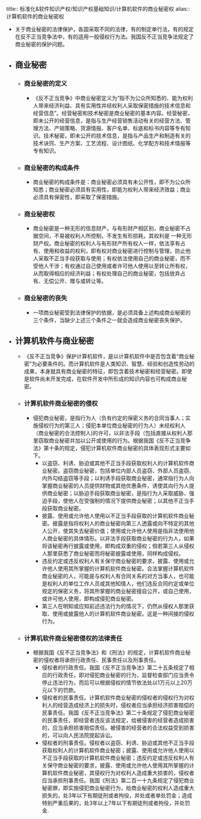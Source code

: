 title:: 标准化&软件知识产权/知识产权基础知识/计算机软件的商业秘密权
alias:: 计算机软件的商业秘密权

- 关于商业秘密的法律保护，各国采取不同的法律，有的制定单行法，有的规定在反不正当竞争法中，有的适用一般侵权行为法。我国反不正当竞争法规定了商业秘密的保护问题。
- ## 商业秘密
	- ### 商业秘密的定义
		- 《反不正当竞争》中商业秘密定义为“指不为公众所知悉的、能为权利人带来经济利益、具有实用性并经权利人采取保密措施的技术信息和经营信息”。经营秘密和技术秘密是商业秘密的基本内容。经营秘密，即未公开的经营信息，是指与生产经营销售活动有关的经营方法、管理方法、产销策略、货源情报、客户名单、标底和标书内容等专有知识。技术秘密，即未公开的技术信息，是指与产品生产和制造有关的技术诀窍、生产方案、工艺流程、设计图纸、化学配方和技术情报等专有知识。
	- ### 商业秘密的构成条件
		- 商业秘密的构成条件是：商业秘密必须具有未公开性，即不为公众所知悉；商业秘密必须具有实用性，即能为权利人带来经济效益；商业必须具有保密性，即采取了保密措施。
	- ### 商业秘密权
		- 商业秘密是一种无形的信息财产。与有形财产相区别，商业秘密不占据空间，不易被权利人所控制，不发生有形损耗，其权利是 一种无形财产权。商业秘密的权利人与有形财产所有权人一样，依法享有占有、使用和收益的权利，即有权对商业秘密进行控制与管理，防止他人采取不正当手段获取与使用；有权依法使用自己的商业秘密，而不受他人干涉；有权通过自己使用或者许可他人使用以至转让所有权，从而取得相应的经济利益；有权处理自己的商业秘密，包括放弃占有、无偿公开、赠与或转让等。
	- ### 商业秘密的丧失
		- 一项商业秘密受到法律保护的依据，是必须具备上述构成商业秘密的三个条件，当缺少上述三个条件之一就会造成商业秘密丧失保护。
- ## 计算机软件与商业秘密
	- 《反不正当竞争》保护计算机软件，是以计算机软件中是否包含着“商业秘密”为必要条件的。而计算机软件是人类知识、智慧、经验和创造性劳动的成果，本身就具有商业秘密的特征，即包含着技术秘密和经营秘密。即使是软件尚未开发完成，在软件开发中所形成的知识内容也可构成商业秘密。
	- ### 计算机软件商业秘密的侵权
		- 侵犯商业秘密，是指行为人（负有约定的保密义务的合同当事人；实施侵权行为的第三人；侵犯本单位商业秘密的行为人）未经权利人（商业秘密的合法控制人)的许可，以非法手段（包括直接从权利人那里窃取商业秘密并加以公开或使用的行为。根据我国《反不正当竞争法》第十条的规定，侵犯计算机软件商业秘密的具体表现形式主要如下。
			- 以盗窃、利诱、胁迫或其他不正当手段获取权利人的计算机软件商业秘密。盗窃商业秘密，包括单位内部人员盗窃、外部人员盗窃、内外勾结盗窃等手段；以利诱手段获取商业秘密，通常指行为人向掌握商业秘密的人员提供财物或其他优惠条件，诱使其向行为人提供商业秘密；以胁迫手段获取商业秘密，是指行为人采取威胁、强迫手段，使他人在受强制的情况下提供商业秘密；以其他不正当手段获取商业秘密。
			- 披露、使用或允许他人使用以不正当手段获取的计算机软件商业秘密。披露是指将权利人的商业秘密向第三人透露或向不特定的其他人公开，使其失去秘密价值；使用或允许他人使用是指非法使用他人商业秘密的具体情形。以非法手段获取商业秘密的行为人，如果将该秘密再行披露或使用，即构成双重的侵权；倘若第三人从侵权人那里获悉了商业秘密而将秘密披露或使用，同样构成侵权。
			- 违反约定或违反权利人有关保守商业秘密的要求，披露、使用或允许他人使用其所掌握的计算机软件商业秘密。合法掌握计算机软件商业秘密的人，可能是与权利人有合同关系的对方当事人，也可能是权利人的单位工作人员或其他知情人，他们违反合同约定或单位规定的保密义务，将其所掌握的商业秘密擅自公开，或自己使用，或许可他人使用，即构成侵犯商业秘密。
			- 第三人在明知或应知前述违法行为的情况下，仍然从侵权人那里获取、使用或披露他人的计算机软件商业秘密。这是一种间接的侵权行为。
	- ### 计算机软件商业秘密侵权的法律责任
		- 根据我国《反不正当竞争法》和《刑法》的规定，计算机软件商业秘密的侵权者将承担行政责任、民事责任以及刑事责任。
			- 侵权者的行政责任。我国《反不正当竞争法》第二十五条规定了相应的行政责任，即对侵犯商业秘密的行为，监督检查部门应当责令停止违法行为，而后可以根据侵权的情节依法处以1万元以上20万元以下的罚款。
			- 侵权者的民事责任。计算机软件商业秘密的侵权者的侵权行为对权利人的经营造成经济上的损失时，侵权者应当承担经济损害赔偿的民事责任。我国《反不正当竞争法》第二十条规定了侵犯商业秘密的民事责任，即经营者违反该法规定，给被侵害的经营者造成损害的，应当承担损害赔偿责任。被侵害的经营者的合法权益受到损害的，可以向人民法院提起诉讼。
			- 侵权者的刑事责任。侵权者以盗窃、利诱、胁迫或其他不正当手段获取权利人的计算机软件商业秘密；披露、使用或允许他人使用以不正当手段获取的计算机软件商业秘密；违反约定或违反权利人有关保守商业秘密的要求，披露、使用或允许他人使用其所掌握的计算机软件商业秘密，其侵权行为对权利人造成重大损害的，侵权者应当承担刑事责任。我国《刑法》第二百一十九条规定了侵犯商业秘密罪，即实施侵犯商业秘密行为，给商业秘密的权利人造成重大损失的，处3年以下有期徒刑或者拘役，并处或者单处罚金；造成特别严重后果的，处3年以上7年以下有期徒刑或者拘役，并处罚金.
